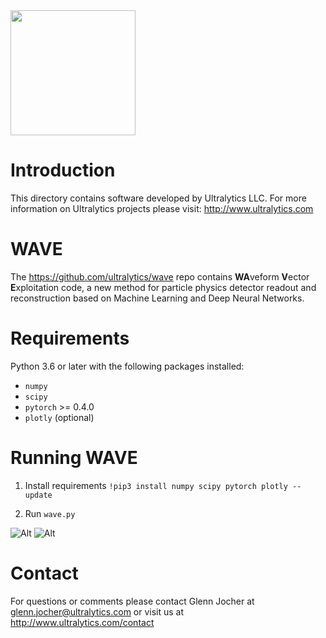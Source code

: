 <img src="https://storage.googleapis.com/ultralytics/UltralyticsLogoName1000×676.png" width="200">  

# Introduction

This directory contains software developed by Ultralytics LLC. For more information on Ultralytics projects please visit:
http://www.ultralytics.com  

# WAVE

The https://github.com/ultralytics/wave repo contains **WA**veform **V**ector **E**xploitation code, a new method for particle physics detector readout and reconstruction based on Machine Learning and Deep Neural Networks.

# Requirements

Python 3.6 or later with the following packages installed:  

- ```numpy```
- ```scipy```
- ```pytorch``` >= 0.4.0 
- ```plotly``` (optional)

# Running WAVE
1. Install requirements
```!pip3 install numpy scipy pytorch plotly --update```

2. Run ```wave.py```

![Alt](https://github.com/University-of-Hawaii-Physics/mtc/blob/master/Analysis/Ultralytics/mtcview.png "mtcView")
![Alt](https://github.com/Ultralytics/wave/wave.png "WAVE Training Loss")


# Contact

For questions or comments please contact Glenn Jocher at glenn.jocher@ultralytics.com or visit us at http://www.ultralytics.com/contact
